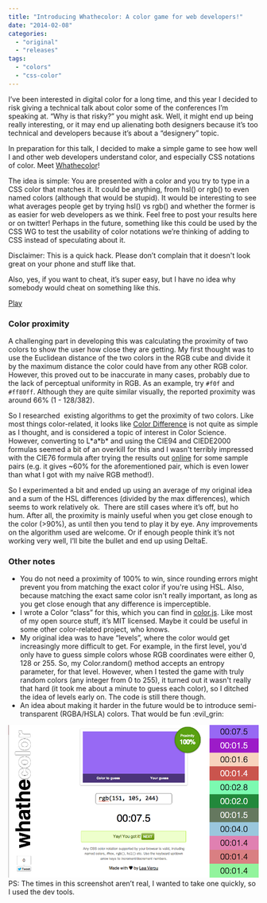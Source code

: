 ```yaml
---
title: "Introducing Whathecolor: A color game for web developers!"
date: "2014-02-08"
categories:
  - "original"
  - "releases"
tags:
  - "colors"
  - "css-color"
---
```


I’ve been interested in digital color for a long time, and this year I decided to risk giving a technical talk about color some of the conferences I’m speaking at. “Why is that risky?” you might ask. Well, it might end up being really interesting, or it may end up alienating both designers because it’s too technical and developers because it’s about a “designery” topic.

In preparation for this talk, I decided to make a simple game to see how well I and other web developers understand color, and especially CSS notations of color. Meet [Whathecolor](http://leaverou.github.io/whathecolor)!

The idea is simple: You are presented with a color and you try to type in a CSS color that matches it. It could be anything, from hsl() or rgb() to even named colors (although that would be stupid). It would be interesting to see what averages people get by trying hsl() vs rgb() and whether the former is as easier for web developers as we think. Feel free to post your results here or on twitter! Perhaps in the future, something like this could be used by the CSS WG to test the usability of color notations we’re thinking of adding to CSS instead of speculating about it.

Disclaimer: This is a quick hack. Please don’t complain that it doesn't look great on your phone and stuff like that.

Also, yes, if you want to cheat, it’s super easy, but I have no idea why somebody would cheat on something like this.

[Play](http://leaverou.github.io/whathecolor)

### Color proximity

A challenging part in developing this was calculating the proximity of two colors to show the user how close they are getting. My first thought was to use the Euclidean distance of the two colors in the RGB cube and divide it by the maximum distance the color could have from any other RGB color. However, this proved out to be inaccurate in many cases, probably due to the lack of perceptual uniformity in RGB. As an example, try `#f0f` and `#ff80ff`. Although they are quite similar visually, the reported proximity was around 66% (1 - 128/382).

So I researched  existing algorithms to get the proximity of two colors. Like most things color-related, it looks like [Color Difference](http://en.wikipedia.org/wiki/Color_difference) is not quite as simple as I thought, and is considered a topic of interest in Color Science. However, converting to L\*a\*b\* and using the CIE94 and CIEDE2000 formulas seemed a bit of an overkill for this and I wasn't terribly impressed with the CIE76 formula after trying the results out [online](http://colormine.org/delta-e-calculator/) for some sample pairs (e.g. it gives ~60% for the aforementioned pair, which is even lower than what I got with my naïve RGB method!).

So I experimented a bit and ended up using an average of my original idea and a sum of the HSL differences (divided by the max differences), which seems to work relatively ok.  There are still cases where it’s off, but ho hum. After all, the proximity is mainly useful when you get close enough to the color (>90%), as until then you tend to play it by eye. Any improvements on the algorithm used are welcome. Or if enough people think it’s not working very well, I’ll bite the bullet and end up using DeltaE.

### Other notes

- You do not need a proximity of 100% to win, since rounding errors might prevent you from matching the exact color if you're using HSL. Also, because matching the exact same color isn't really important, as long as you get close enough that any difference is imperceptible.
- I wrote a Color “class” for this, which you can find in [color.js](http://leaverou.github.io/whathecolor/color.js). Like most of my open source stuff, it’s MIT licensed. Maybe it could be useful in some other color-related project, who knows.
- My original idea was to have “levels”, where the color would get increasingly more difficult to get. For example, in the first level, you'd only have to guess simple colors whose RGB coordinates were either 0, 128 or 255. So, my Color.random() method accepts an entropy parameter, for that level. However, when I tested the game with truly random colors (any integer from 0 to 255), it turned out it wasn't really that hard (it took me about a minute to guess each color), so I ditched the idea of levels early on. The code is still there though.
- An idea about making it harder in the future would be to introduce semi-transparent (RGBA/HSLA) colors. That would be fun :evil\_grin:

[![Screenshot](images/Screen-Shot-2014-02-08-at-02.36.12-.png)](images/Screen-Shot-2014-02-08-at-02.36.12-.png)PS: The times in this screenshot aren’t real, I wanted to take one quickly, so I used the dev tools.
